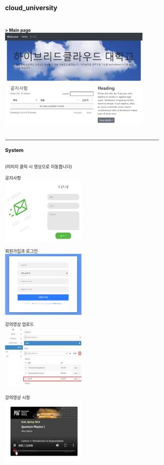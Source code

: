 ## **cloud_university**
<br><br>
**> Main page<br>**
<img src="./SchoolWebsite/static/img/main.png" width="450px" height="300px"></img><br><br>
<br>

***

### **System**
<br>
(이미지 클릭 시 영상으로 이동합니다)<br><br>
공지사항<br>
<a href="https://youtu.be/gV-IT__gimw"><img src="./SchoolWebsite/static/img/notice.PNG" width="250" height="200"/></a>
<br><br>
회원가입과 로그인<br>
<a href="https://youtu.be/87xEKnryBCw"><img src="./SchoolWebsite/static/img/sign_up.PNG" width="250" height="200"/></a>
<br><br>
강의영상 업로드<br>
<a href="https://youtu.be/bdRQBZx2Pig"><img src="./SchoolWebsite/static/img/upload_video.jpg" width="250" height="200"/></a>
<br><br>
강의영상 시청<br>
<a href="https://youtu.be/DcAHcJwkCEo"><img src="./SchoolWebsite/static/img/show_video.PNG" width="250" height="200"/></a>
<br><br>